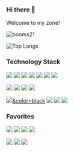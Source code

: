 ### Hi there 👋 

Welcome to my zone!

![booms21](https://github-readme-stats.vercel.app/api?username=yxKryptonite&show_icons=true&include_all_commits=true?count_private=true?include_all_commits=true&theme=dracula)     

![Top Langs](https://github-readme-stats.vercel.app/api/top-langs/?username=yxKryptonite&layout=compact&theme=dracula)

### Technology Stack
[![](https://img.shields.io/badge/-Python-007396?style=for-the-badge&logo=python&logoColor=ffffff)](https://www.python.org/)
![](https://img.shields.io/badge/-C++-007396?style=for-the-badge&logo=cplusplus&logoColor=ffffff&color=blueviolet)
![](https://img.shields.io/badge/-C-007396?style=for-the-badge&logo=c&logoColor=ffffff&color=blue)
![](https://img.shields.io/badge/-Jupyter-007396?style=for-the-badge&logo=jupyter&logoColor=ffffff&color=orange)
![](https://img.shields.io/badge/-HTML5-007396?style=for-the-badge&logo=html5&logoColor=ffffff&color=darkblue)
![](https://img.shields.io/badge/-CSS3-007396?style=for-the-badge&logo=css3&logoColor=ffffff&color=yellow)
![](https://img.shields.io/badge/-Markdown-007396?style=for-the-badge&logo=markdown&logoColor=ffffff&color=cornflowerblue)

[![](https://img.shields.io/badge/-PyTorch-007396?style=for-the-badge&logo=pytorch&logoColor=ffffff&color=coral)](https://www.pytorch.org/)
![](https://img.shields.io/badge/-Tensorflow-007396?style=for-the-badge&logo=tensorflow&logoColor=ffffff&color=orange)
![](https://img.shields.io/badge/-Keras-007396?style=for-the-badge&logo=keras&logoColor=ffffff&color=red)
![](https://img.shields.io/badge/-Shell-007396?style=for-the-badge&logo=shell&logoColor=ffffff&color=gray)

[![](https://img.shields.io/badge/-GitHub-007396?style=for-the-badge&logo=github&logoColor=ffffff)&color=black](https://www.github.com/)
![](https://img.shields.io/badge/-Git-007396?style=for-the-badge&logo=git&logoColor=ffffff&color=gray)
[![](https://img.shields.io/badge/-Gitee-007396?style=for-the-badge&logo=gitee&logoColor=ffffff&color=coral)](https://www.gitee.com/)
[![](https://img.shields.io/badge/-VSCode-007396?style=for-the-badge&logo=visualstudiocode&logoColor=ffffff&color=darkblue)](https://code.visualstudiocode.com/)

### Favorites
[![](https://img.shields.io/badge/-Apple-007396?style=for-the-badge&logo=apple&logoColor=ffffff&color=silver)](https://www.apple.com/)
[![](https://img.shields.io/badge/-Google-007396?style=for-the-badge&logo=google&logoColor=ffffff&color=gold)](https://www.google.com/)
[![](https://img.shields.io/badge/-Microsoft-007396?style=for-the-badge&logo=microsoft&logoColor=ffffff&color=blue)](https://www.microsoft.com/)
[![](https://img.shields.io/badge/-Amazon-007396?style=for-the-badge&logo=amazon&logoColor=ffffff&color=orange)](https://www.amazon.com/)

[![](https://img.shields.io/badge/-Twitter-007396?style=for-the-badge&logo=twitter&logoColor=ffffff&color=blue)](https://www.twitter.com/)
[![](https://img.shields.io/badge/-Youtube-007396?style=for-the-badge&logo=youtube&logoColor=ffffff&color=red)](https://www.youtube.com/)
[![](https://img.shields.io/badge/-Instagram-007396?style=for-the-badge&logo=instagram&logoColor=ffffff&color=hotpink)](https://www.instagram.com/)

<!--
**yxKryptonite/yxKryptonite** is a ✨ _special_ ✨ repository because its `README.md` (this file) appears on your GitHub profile.

Here are some ideas to get you started:

- 🔭 I’m currently working on ...
- 🌱 I’m currently learning ...
- 👯 I’m looking to collaborate on ...
- 🤔 I’m looking for help with ...
- 💬 Ask me about ...
- 📫 How to reach me: ...
- 😄 Pronouns: ...
- ⚡ Fun fact: ...
-->
